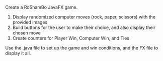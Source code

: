 Create a RoShamBo JavaFX game. 
1. Display randomized computer moves (rock, paper, scissors) with the provided images
2. Build buttons for the user to make their choice, and also display their chosen move
3. Create counters for Player Win, Computer Win, and Ties

Use the .java file to set up the game and win conditions, and the FX file to display it all.
